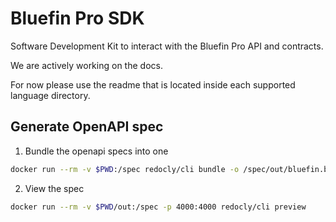 # Bluefin Pro SDK

Software Development Kit to interact with the Bluefin Pro API and contracts.

We are actively working on the docs.

For now please use the readme that is located inside each supported language directory.

## Generate OpenAPI spec
1. Bundle the openapi specs into one
```bash
docker run --rm -v $PWD:/spec redocly/cli bundle -o /spec/out/bluefin.bundle.yaml /spec/resources/v1/bluefin-api.yaml
```
2. View the spec
```bash
docker run --rm -v $PWD/out:/spec -p 4000:4000 redocly/cli preview
```
